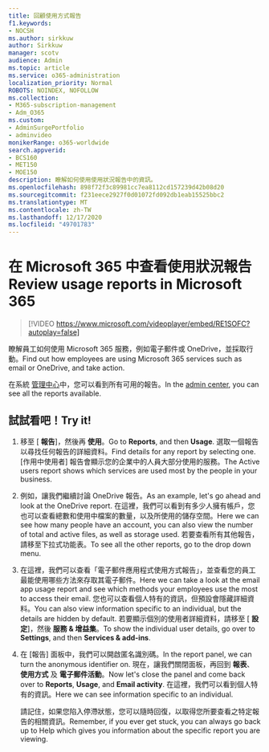 ```yaml
---
title: 回顧使用方式報告
f1.keywords:
- NOCSH
ms.author: sirkkuw
author: Sirkkuw
manager: scotv
audience: Admin
ms.topic: article
ms.service: o365-administration
localization_priority: Normal
ROBOTS: NOINDEX, NOFOLLOW
ms.collection:
- M365-subscription-management
- Adm_O365
ms.custom:
- AdminSurgePortfolio
- adminvideo
monikerRange: o365-worldwide
search.appverid:
- BCS160
- MET150
- MOE150
description: 瞭解如何使用使用狀況報告中的資訊。
ms.openlocfilehash: 898f72f3c89981cc7ea8112cd157239d42b08d20
ms.sourcegitcommit: f231eece2927f0d01072fd092db1eab15525bbc2
ms.translationtype: MT
ms.contentlocale: zh-TW
ms.lasthandoff: 12/17/2020
ms.locfileid: "49701783"
---
```

# <a name="review-usage-reports-in-microsoft-365"></a><span data-ttu-id="2bce8-103">在 Microsoft 365 中查看使用狀況報告</span><span class="sxs-lookup"><span data-stu-id="2bce8-103">Review usage reports in Microsoft 365</span></span>

> [!VIDEO https://www.microsoft.com/videoplayer/embed/RE1SOFC?autoplay=false]

<span data-ttu-id="2bce8-104">瞭解員工如何使用 Microsoft 365 服務，例如電子郵件或 OneDrive，並採取行動。</span><span class="sxs-lookup"><span data-stu-id="2bce8-104">Find out how employees are using Microsoft 365 services such as email or OneDrive, and take action.</span></span>

<span data-ttu-id="2bce8-105">在系統 [管理中心](https://admin.microsoft.com)中，您可以看到所有可用的報告。</span><span class="sxs-lookup"><span data-stu-id="2bce8-105">In the [admin center](https://admin.microsoft.com), you can see all the reports available.</span></span>

## <a name="try-it"></a><span data-ttu-id="2bce8-106">試試看吧！</span><span class="sxs-lookup"><span data-stu-id="2bce8-106">Try it!</span></span>

1. <span data-ttu-id="2bce8-107">移至 [ **報告**]，然後再 **使用**。</span><span class="sxs-lookup"><span data-stu-id="2bce8-107">Go to **Reports**, and then **Usage**.</span></span> <span data-ttu-id="2bce8-108">選取一個報告以尋找任何報告的詳細資料。</span><span class="sxs-lookup"><span data-stu-id="2bce8-108">Find details for any report by selecting one.</span></span> <span data-ttu-id="2bce8-109">[作用中使用者] 報告會顯示您的企業中的人員大部分使用的服務。</span><span class="sxs-lookup"><span data-stu-id="2bce8-109">The Active users report shows which services are used most by the people in your business.</span></span>
1. <span data-ttu-id="2bce8-110">例如，讓我們繼續討論 OneDrive 報告。</span><span class="sxs-lookup"><span data-stu-id="2bce8-110">As an example, let's go ahead and look at the OneDrive report.</span></span> <span data-ttu-id="2bce8-111">在這裡，我們可以看到有多少人擁有帳戶，您也可以查看總數和使用中檔案的數量，以及所使用的儲存空間。</span><span class="sxs-lookup"><span data-stu-id="2bce8-111">Here we can see how many people have an account, you can also view the number of total and active files, as well as storage used.</span></span> <span data-ttu-id="2bce8-112">若要查看所有其他報告，請移至下拉式功能表。</span><span class="sxs-lookup"><span data-stu-id="2bce8-112">To see all the other reports, go to the drop down menu.</span></span>
1. <span data-ttu-id="2bce8-113">在這裡，我們可以查看「電子郵件應用程式使用方式報告」，並查看您的員工最能使用哪些方法來存取其電子郵件。</span><span class="sxs-lookup"><span data-stu-id="2bce8-113">Here we can take a look at the email app usage report and see which methods your employees use the most to access their email.</span></span> <span data-ttu-id="2bce8-114">您也可以查看個人特有的資訊，但預設會隱藏詳細資料。</span><span class="sxs-lookup"><span data-stu-id="2bce8-114">You can also view information specific to an individual, but the details are hidden by default.</span></span> <span data-ttu-id="2bce8-115">若要顯示個別的使用者詳細資料，請移至 [ **設定**]，然後 **服務 & 增益集**。</span><span class="sxs-lookup"><span data-stu-id="2bce8-115">To show the individual user details, go over to **Settings**, and then **Services & add-ins**.</span></span>
1. <span data-ttu-id="2bce8-116">在 [報告] 面板中，我們可以開啟匿名識別碼。</span><span class="sxs-lookup"><span data-stu-id="2bce8-116">In the report panel, we can turn the anonymous identifier on.</span></span> <span data-ttu-id="2bce8-117">現在，讓我們關閉面板，再回到 **報表**、 **使用方式** 及 **電子郵件活動**。</span><span class="sxs-lookup"><span data-stu-id="2bce8-117">Now let's close the panel and come back over to **Reports**, **Usage**, and **Email activity**.</span></span> <span data-ttu-id="2bce8-118">在這裡，我們可以看到個人特有的資訊。</span><span class="sxs-lookup"><span data-stu-id="2bce8-118">Here we can see information specific to an individual.</span></span>

    <span data-ttu-id="2bce8-119">請記住，如果您陷入停滯狀態，您可以隨時回復，以取得您所要查看之特定報告的相關資訊。</span><span class="sxs-lookup"><span data-stu-id="2bce8-119">Remember, if you ever get stuck, you can always go back up to Help which gives you information about the specific report you are viewing.</span></span>
